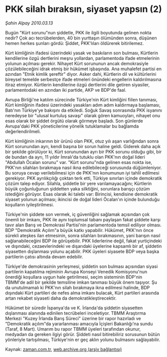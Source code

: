 # PKK silah bıraksın, siyaset yapsın (2)

*Şahin Alpay 2010.03.13*

<tr><td class="metin" colspan="2" style="padding-top: 20px; padding-left: 5px; ">Bugün "Kürt sorunu"nun şiddetle, PKK ile ilgili boyutunda gelinen nokta nedir? Çok acı tecrübelerden, 40 bin yurttaşın ölümünden sonra, düşünen hemen herkes şunları gördü: Şiddet, PKK'lıları öldürerek bitirilemez.</td></tr><tr><td class="metin" colspan="2" style="padding-top: 20px; padding-left: 5px; "><p>Kürt kimliğinin ifadesi üzerindeki yasak ve baskıların son bulması, Kürtlerin kendilerine özgü dertlerini meşru yollardan, parlamentoda ifade etmelerinin yolunun açılması gerekir. Nihayet Kürt sorununun ancak demokrasiyle çözülebileceğini idrak etmiş bir hükümet işbaşında. Ana muhalefet partisi en azından "Etnik kimlik şereftir" diyor. Asker dahi, Kürtlerin dil ve kültürlerini bireysel temelde serbestçe ifade etmeleri önündeki engellerin kaldırılmasına itiraz etmiyor. Kürtlerin kendilerine özgü dertlerini dile getiren siyasiler, parlamentodaki en azından iki partide, AKP ve BDP'de faal.
<p> Avrupa Birliği'ne katılım sürecinde Türkiye'nin Kürt kimliğini fiilen tanıması, Kürt kimliğinin ifadesi üzerindeki yasakları adım adım kaldırmaya başlaması, Batı'nın Türkiye'ye bakışını da etkiledi. Soğuk Savaş sonrasında PKK isyanını neredeyse bir "ulusal kurtuluş savaşı" olarak gören kamuoyları, nihayet onu esas olarak bir şiddet örgütü olarak görmeye başladı. Son günlerde Avrupa'daki PKK yöneticilerine yönelik tutuklamalar bu bağlamda değerlendirilmeli.
<p> Kürt kimliğinin inkarının bir ürünü olan PKK, otuz yılı aşan varlığından sonra Kürt sorunundan ayrı, kendi başına bir sorun haline geldi. Giderek daha açık bir şekilde görülüyor ki, Kürt sorunundan ayrı bir PKK sorunu olduğu gibi, bir de bundan da ayrı, 11 yıldır İmralı'da tutuklu olan PKK'nın doğal lideri "Abdullah Öcalan sorunu" var. "Kürt sorunu"nda gelinen esas nokta ise, PKK'nın silahları bırakmaya nasıl ikna edilebileceği sorusunda düğümleniyor. Bu soruya cevap verilebilmesi için de PKK'nın konumunun iyi tahlil edilmesi gerekiyor. PKK ayrılıkçılığı çoktan terk etti, Türkiye sınırları içinde demokratik çözüm talep ediyor. Silahla, şiddetle bir yere varılamayacağını; Kürtlerin büyük çoğunluğunun şiddetten yaka silktiğini, sorunlara barışçı çözüm istediğini görüyor. Esas olarak iki talebi var: Birincisi, kendisine demokratik siyaset yolunun açılması; ikincisi de doğal lideri Öcalan'ın içinde bulunduğu koşulların iyileştirilmesi.
<p> Türkiye'nin şiddete son vermek, iç güvenliğini sağlamak açısından çok önemli bir imkanı, PKK ile aynı toplumsal tabanı paylaşan fakat şiddete karşı tavır alan Barış ve Demokrasi Partisi'nin parlamentoda temsil ediliyor olması. BDP "Demokratik Açılım"a büyük katkı yapabilir. Hükümet, PKK'nın önce sürekli ateşkes ilan etmesinin, sonra silahları bırakmasının, yani barışın nasıl sağlanabileceğini BDP ile görüşebilir. PKK liderlerine değil, fakat yurtiçindeki ve dışındaki, cezaevlerindeki ve dışarıdaki üyelerine kapsamlı bir af, şiddetin siyasetten dışlanması yolunu açabilir. PKK üyeleri siyasete BDP veya başka partilerin çatısı altında devam edebilir.
<p> Türkiye'de demokrasinin yerleşmesi, şiddetin son bulması açısından siyasi partilerin kapatılma rejiminin Avrupa Konseyi Venedik Komisyonu'nun önerdiği koşullara uygun hale getirilmesi, seçim sisteminin BDP'nin TBMM'de adil bir şekilde temsiline imkan tanıması büyük önem taşıyor. Şu da unutulmamalı ki PKK'nın silah bırakmaya ikna edilmesi halinde, BDP dışındaki Kürt partileri de nefes alma imkanı bulacak, Kürt partileri arasında artan rekabet siyaseti daha da demokratikleştirecektir.
<p> Hükümet bir süredir İspanya'da ve K. İrlanda'da şiddetin siyasetten dışlanması alanında edinilen tecrübeleri inceletiyor. TBMM Araştırma Merkezi "Kuzey İrlanda Barış Süreci" üzerine bir rapor hazırladı ve "Demokratik açılım"da yararlanması amacıyla İçişleri Bakanlığı'na sundu (Taraf, 8 Mart). Umarım bu rapor TBMM üyeleri tarafından okunur, medyadan da gereken ilgiyi görür. Şiddeti nasıl bitirebiliriz sorusunun bütün yönleriyle tartışılması, Türkiye'nin er geç aklın yolunu bulmasını sağlayabilir.<br/></p></p></p></p></p></p></td></tr>

Kaynak: [zaman.com.tr](http://zaman.com.tr/yazar.do?yazino=961074), [web.archive.org (arşiv bağlantısı)](http://web.archive.org/web/20100328075200/http://www.zaman.com.tr:80/yazar.do?yazino=961074)
